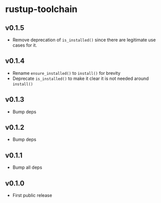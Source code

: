 # rustup-toolchain

## v0.1.5
* Remove deprecation of `is_installed()` since there are legitimate use cases for it.

## v0.1.4
* Rename `ensure_installed()` to `install()` for brevity
* Deprecate `is_installed()` to make it clear it is not needed around `install()`

## v0.1.3
* Bump deps

## v0.1.2
* Bump deps

## v0.1.1
* Bump all deps

## v0.1.0
* First public release
